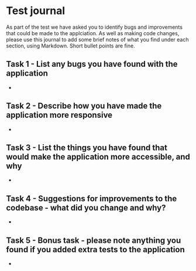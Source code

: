 Test journal
============

As part of the test we have asked you to identify bugs and improvements that could be made to the applciation. As well as making code changes, please use this journal to add some brief notes of what you find under each section, using Markdown. Short bullet points are fine.


## Task 1 - List any bugs you have found with the application

-


## Task 2 - Describe how you have made the application more responsive

-

## Task 3 - List the things you have found that would make the application more accessible, and why

-

## Task 4 - Suggestions for improvements to the codebase - what did you change and why?

-

## Task 5 - Bonus task - please note anything you found if you added extra tests to the application

- 